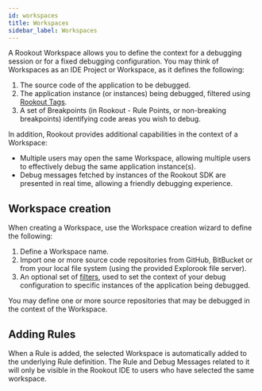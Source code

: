 ```yaml
---
id: workspaces
title: Workspaces
sidebar_label: Workspaces
---
```


A Rookout Workspace allows you to define the context for a debugging session or for a fixed debugging configuration.
You may think of Workspaces as an IDE Project or Workspace, as it defines the following:
1. The source code of the application to be debugged.
2. The application instance (or instances) being debugged, filtered using [Rookout Tags](workspaces-tagging.md).
3. A set of Breakpoints (in Rookout - Rule Points, or non-breaking breakpoints) identifying code areas you wish to debug.

In addition, Rookout provides additional capabilities in the context of a Workspace:
- Multiple users may open the same Workspace, allowing multiple users to effectively debug the same application instance(s).
- Debug messages fetched by instances of the Rookout SDK are presented in real time, allowing a friendly debugging experience.

## Workspace creation

When creating a Workspace, use the Workspace creation wizard to define the following:
1. Define a Workspace name.
2. Import one or more source code repositories from GitHub, BitBucket or from your local file system (using the provided Explorook file server).
3. An optional set of [filters](workspaces-tagging.md), used to set the context of your debug configuration to specific instances of the application being debugged.

You may define one or more source repositories that may be debugged in the context of the Workspace.

## Adding Rules

When a Rule is added, the selected Workspace is automatically added to the underlying Rule definition.
The Rule and Debug Messages related to it will only be visible in the Rookout IDE to users who have selected the same workspace.